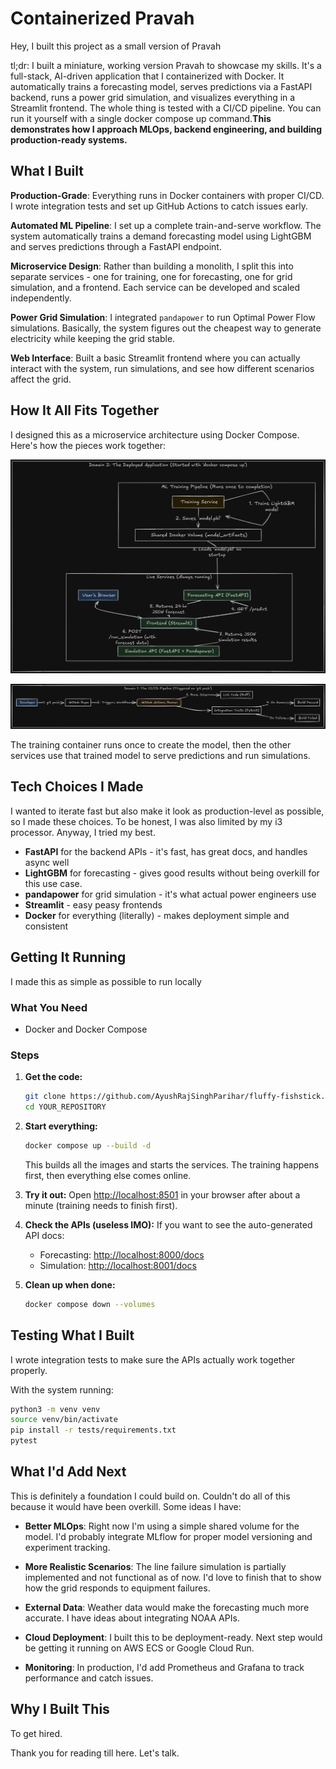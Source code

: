 # Containerized Pravah

Hey, I built this project as a small version of Pravah

tl;dr: I built a miniature, working version Pravah to showcase my skills. It's a full-stack, AI-driven application that I containerized with Docker. It automatically trains a forecasting model, serves predictions via a FastAPI backend, runs a power grid simulation, and visualizes everything in a Streamlit frontend. The whole thing is tested with a CI/CD pipeline. You can run it yourself with a single docker compose up command.**This demonstrates how I approach MLOps, backend engineering, and building production-ready systems.**

## What I Built

**Production-Grade**: Everything runs in Docker containers with proper CI/CD. I wrote integration tests and set up GitHub Actions to catch issues early.

**Automated ML Pipeline**: I set up a complete train-and-serve workflow. The system automatically trains a demand forecasting model using LightGBM and serves predictions through a FastAPI endpoint.

**Microservice Design**: Rather than building a monolith, I split this into separate services - one for training, one for forecasting, one for grid simulation, and a frontend. Each service can be developed and scaled independently.

**Power Grid Simulation**: I integrated `pandapower` to run Optimal Power Flow simulations. Basically, the system figures out the cheapest way to generate electricity while keeping the grid stable.

**Web Interface**: Built a basic Streamlit frontend where you can actually interact with the system, run simulations, and see how different scenarios affect the grid.

## How It All Fits Together

I designed this as a microservice architecture using Docker Compose. Here's how the pieces work together:

![The Application](assets/first-architecture.png)

![CI/CD pipeline](assets/second-architecture.png)

The training container runs once to create the model, then the other services use that trained model to serve predictions and run simulations.

## Tech Choices I Made

I wanted to iterate fast but also make it look as production-level as possible, so I made these choices. To be honest, I was also limited by my i3 processor. Anyway, I tried my best.

- **FastAPI** for the backend APIs - it's fast, has great docs, and handles async well
- **LightGBM** for forecasting - gives good results without being overkill for this use case.
- **pandapower** for grid simulation - it's what actual power engineers use
- **Streamlit** - easy peasy frontends
- **Docker** for everything (literally) - makes deployment simple and consistent

## Getting It Running

I made this as simple as possible to run locally

### What You Need
- Docker and Docker Compose

### Steps
1. **Get the code:**
   ```bash
   git clone https://github.com/AyushRajSinghParihar/fluffy-fishstick.git
   cd YOUR_REPOSITORY
   ```

2. **Start everything:**
   ```bash
   docker compose up --build -d
   ```
   This builds all the images and starts the services. The training happens first, then everything else comes online.

3. **Try it out:**
   Open [http://localhost:8501](http://localhost:8501) in your browser after about a minute (training needs to finish first).

4. **Check the APIs (useless IMO):**
   If you want to see the auto-generated API docs:
   - Forecasting: [http://localhost:8000/docs](http://localhost:8000/docs)
   - Simulation: [http://localhost:8001/docs](http://localhost:8001/docs)

5. **Clean up when done:**
   ```bash
   docker compose down --volumes
   ```

## Testing What I Built

I wrote integration tests to make sure the APIs actually work together properly.

With the system running:
```bash
python3 -m venv venv
source venv/bin/activate
pip install -r tests/requirements.txt
pytest
```

## What I'd Add Next

This is definitely a foundation I could build on. Couldn't do all of this because it would have been overkill. Some ideas I have:

- **Better MLOps**: Right now I'm using a simple shared volume for the model. I'd probably integrate MLflow for proper model versioning and experiment tracking.

- **More Realistic Scenarios**: The line failure simulation is partially implemented and not functional as of now. I'd love to finish that to show how the grid responds to equipment failures.

- **External Data**: Weather data would make the forecasting much more accurate. I have ideas about integrating NOAA APIs.

- **Cloud Deployment**: I built this to be deployment-ready. Next step would be getting it running on AWS ECS or Google Cloud Run.

- **Monitoring**: In production, I'd add Prometheus and Grafana to track performance and catch issues.

## Why I Built This

To get hired. 

Thank you for reading till here. Let's talk.
